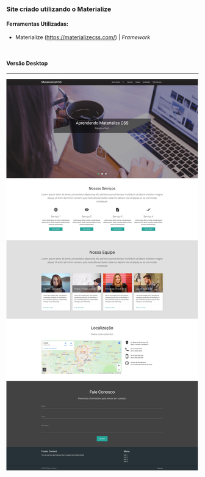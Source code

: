 ### Site criado utilizando o Materialize

#### Ferramentas Utilizadas:

* Materialize (https://materializecss.com/) | *Framework*
<br>

#### Versão Desktop 
***

![thumbnail do site](https://raw.githubusercontent.com/RobsonVinicius/site-materialize-framework/master/thumbnail.png)
